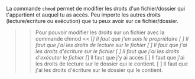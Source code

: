 La commande `chmod` permet de modifier les droits d'un fichier/dossier qui t'appartient et auquel tu as accès.
Peu importe les autres droits (lecture/ecriture ou exécution) que tu peux avoir sur ce fichier/dossier. 

>> Pour pouvoir modifier les droits sur un fichier avec la commande chmod <<
[*] Il faut que j'en sois le propriétaire 
[ ] Il faut que j'ai les droits de lecture sur le fichier 
[ ] Il faut que j'ai les droits d'écriture sur le fichier 
[ ] Il faut que j'ai les droits d'exécuter le fichier 
[*] Il faut que j'y ai accès
[ ] Il faut que j'ai les droits de lecture sur le dossier qui le contient. 
[ ] Il faut que j'ai les droits d'écriture sur le dossier qui le contient.
